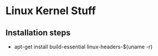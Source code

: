 # Linux Kernel Stuff

## Installation steps
* apt-get install build-essential linux-headers-$(uname -r)

